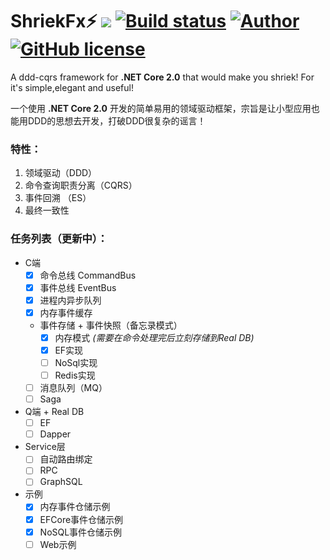 # ShriekFx:zap: ![](https://img.shields.io/badge/.NET%20Core-2.0.0-brightgreen.svg?style=flat-square) [![Build status](https://ci.appveyor.com/api/projects/status/mcwi2kqe0daija6c?svg=true)](https://ci.appveyor.com/project/ElderJames/shriekfx) [![Author](https://img.shields.io/badge/author-ElderJames-brightgreen.svg?style=flat-square)](https://yangshunjie.com) [![GitHub license](https://img.shields.io/badge/license-MIT-brightgreen.svg?style=flat-square)](https://github.com/ElderJames/ShriekFx/blob/master/LICENSE)  

A ddd-cqrs framework for **.NET Core 2.0**  that would make you shriek! For it's simple,elegant and useful!

一个使用 **.NET Core 2.0** 开发的简单易用的领域驱动框架，宗旨是让小型应用也能用DDD的思想去开发，打破DDD很复杂的谣言！

### 特性：

1. 领域驱动（DDD）
2. 命令查询职责分离（CQRS）
3. 事件回溯 （ES）
4. 最终一致性

### 任务列表（更新中）：

- C端
  - [x] 命令总线 CommandBus
  - [x] 事件总线 EventBus
  - [x] 进程内异步队列
  - [x] 内存事件缓存
  - 事件存储 + 事件快照（备忘录模式）
    - [x] 内存模式 *(需要在命令处理完后立刻存储到Real DB)*
    - [x] EF实现
    - [ ] NoSql实现
    - [ ] Redis实现
  - [ ] 消息队列（MQ）
  - [ ] Saga
- Q端 + Real DB 
  - [ ] EF
  - [ ] Dapper
- Service层
  - [ ] 自动路由绑定
  - [ ] RPC
  - [ ] GraphSQL
- 示例
  - [x] 内存事件仓储示例
  - [x] EFCore事件仓储示例
  - [x] NoSQL事件仓储示例
  - [ ] Web示例

